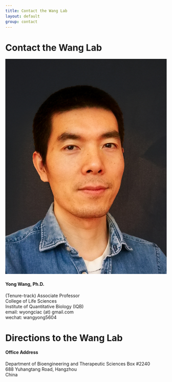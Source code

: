 ```yaml
---
title: Contact the Wang Lab
layout: default
group: contact
---
```


# Contact the Wang Lab

![image](/static/img/yonghead2.jpeg)

<div class="row">

<div class="col-md-4">

  <h4>Yong Wang, Ph.D.</h4>
  (Tenure-track) Associate Professor  <br>
  College of Life Sciences   <br>
  Institute of Quantitative Biology (IQB)  <br>
  email: wyongciac (at) gmail.com <br>
  wechat: wangyong5604

</div>


</div>

# Directions to the Wang Lab

<div class="row">

<div class="col-md-4">

<h4>Office Address</h4>

Department of Bioengineering and Therapeutic Sciences Box #2240<br>
688 Yuhangtang Road, Hangzhou<br>
China


</div>



</div>




<!-- Our lab is in on the UCSF Mission Bay campus in Genentech Hall (600 16th St, San Francisco, CA 94158)
 -->

